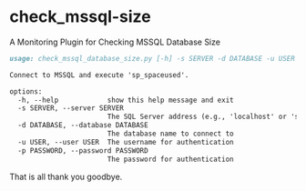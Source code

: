# check_mssql-size
A Monitoring Plugin for Checking MSSQL Database Size

```markdown
usage: check_mssql_database_size.py [-h] -s SERVER -d DATABASE -u USER -p PASSWORD

Connect to MSSQL and execute 'sp_spaceused'.

options:
  -h, --help            show this help message and exit
  -s SERVER, --server SERVER
                        The SQL Server address (e.g., 'localhost' or 'server-name')
  -d DATABASE, --database DATABASE
                        The database name to connect to
  -u USER, --user USER  The username for authentication
  -p PASSWORD, --password PASSWORD
                        The password for authentication
```
That is all thank you goodbye.
